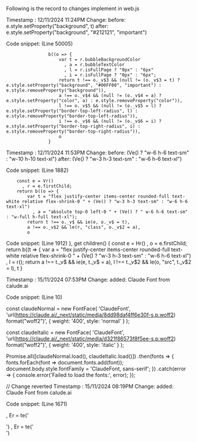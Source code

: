 Following is the record to changes implement in web.js

Timestamp : 12/11/2024 11:24PM
Change:
before:
    e.style.setProperty("background", t) 
after:
    e.style.setProperty("background", "#212121", "important")

Code snippet: (Line 50005)

                    b((o => {
                        var t = r.bubbleBackgroundColor
                          , a = r.bubbleTextColor
                          , l = r.isFullPage ? "0px" : "6px"
                          , i = r.isFullPage ? "0px" : "6px";
                        return t !== o._v$3 && (null != (o._v$3 = t) ? e.style.setProperty("background", "#00FF00", "important") : e.style.removeProperty("background")),
                        a !== o._v$4 && (null != (o._v$4 = a) ? e.style.setProperty("color", a) : e.style.removeProperty("color")),
                        l !== o._v$5 && (null != (o._v$5 = l) ? e.style.setProperty("border-top-left-radius", l) : e.style.removeProperty("border-top-left-radius")),
                        i !== o._v$6 && (null != (o._v$6 = i) ? e.style.setProperty("border-top-right-radius", i) : e.style.removeProperty("border-top-right-radius")),
                        o
                    }


Timestamp : 12/11/2024 11:53PM
Change:
before:
    (Ve() ? "w-6 h-6 text-sm" : "w-10 h-10 text-xl")
after:
    (Ve() ? "w-3 h-3 text-sm" : "w-6 h-6 text-xl")

Code snippet: (Line 1882)


        const e = Vr()
          , r = e.firstChild;
        return b((o => {
            var t = "flex justify-center items-center rounded-full text-white relative flex-shrink-0 " + (Ve() ? "w-3 h-3 text-sm" : "w-6 h-6 text-xl")
              , a = "absolute top-0 left-0 " + (Ve() ? " w-6 h-6 text-sm" : "w-full h-full text-xl");
            return t !== o._v$ && ie(e, o._v$ = t),
            a !== o._v$2 && le(r, "class", o._v$2 = a),
            o

Code snippet: (Line 1912)
        },
        get children() {
            const e = Hr()
              , o = e.firstChild;
            return b((t => {
                var a = "flex justify-center items-center rounded-full text-white relative flex-shrink-0 " + (Ve() ? "w-3 h-3 text-sm" : "w-6 h-6 text-xl")
                  , l = r();
                return a !== t._v$ && ie(e, t._v$ = a),
                l !== t._v$2 && le(o, "src", t._v$2 = l),
                t
            }


Timestamp : 15/11/2024 07:53PM
Change:
added: Claude Font from calude.ai

Code snippet: (Line 10)

const claudeNormal = new FontFace(
  'ClaudeFont',
  'url(https://claude.ai/_next/static/media/8dd98daf4ff6e30f-s.p.woff2) format("woff2")',
  { weight: '400', style: 'normal' }
);

const claudeItalic = new FontFace(
  'ClaudeFont',
  'url(https://claude.ai/_next/static/media/d321f86573f8f5ee-s.p.woff2) format("woff2")',
  { weight: '400', style: 'italic' }
);

Promise.all([claudeNormal.load(), claudeItalic.load()])
  .then(fonts => {
    fonts.forEach(font => document.fonts.add(font));
    document.body.style.fontFamily = 'ClaudeFont, sans-serif';
  })
  .catch(error => {
    console.error('Failed to load the fonts:', error);
  });



// Change reverted
Timestamp : 15/11/2024 08:19PM
Change:
added: Claude Font from calude.ai

Code snippet: (Line 1671)

  , Er = te('<div class="w-full h-auto max-h-[192px] min-h-[56px] flex flex-col items-end justify-between chatbot-input border border-[#eeeeee]" data-testid="input"><div class="w-full flex items-end justify-between">')
  , Er = te('<div class="w-full h-auto max-h-[192px] min-h-[56px] flex flex-col items-end justify-between chatbot-input border border-[#eeeeee]" data-testid="input" style="box-sizing: border-box; width: 100%;"><div class="w-full flex items-end justify-between" style="box-sizing: border-box;"></div>')


  
